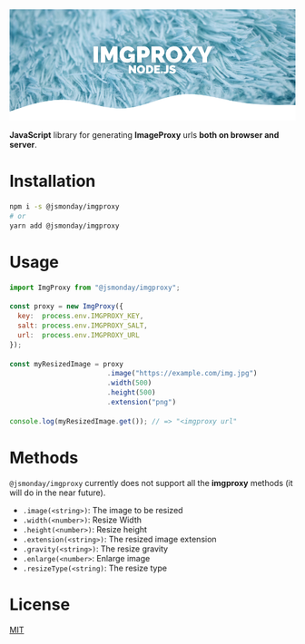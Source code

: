 <img src="/docs/cover.png" />

**JavaScript** library for generating **ImageProxy** urls **both on browser and server**.

# Installation

```bash
npm i -s @jsmonday/imgproxy
# or
yarn add @jsmonday/imgproxy
```

# Usage

```js
import ImgProxy from "@jsmonday/imgproxy";

const proxy = new ImgProxy({ 
  key:  process.env.IMGPROXY_KEY, 
  salt: process.env.IMGPROXY_SALT, 
  url:  process.env.IMGPROXY_URL
});

const myResizedImage = proxy
                        .image("https://example.com/img.jpg")
                        .width(500)
                        .height(500)
                        .extension("png")

console.log(myResizedImage.get()); // => "<imgproxy url"

```

# Methods
`@jsmonday/imgproxy` currently does not support all the **imgproxy** methods (it will do in the near future).

- `.image(<string>)`: The image to be resized
- `.width(<number>)`: Resize Width
- `.height(<number>)`: Resize height
- `.extension(<string>)`: The resized image extension
- `.gravity(<string>)`: The resize gravity
- `.enlarge(<number>`: Enlarge image
- `.resizeType(<string)`: The resize type


# License
[MIT](/LICENSE.md)